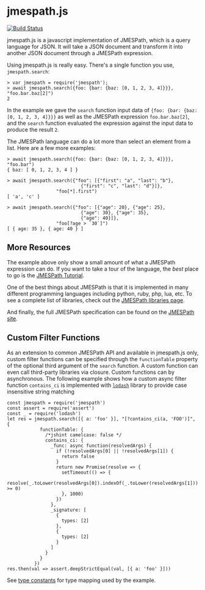 # jmespath.js

[![Build Status](https://travis-ci.org/jmespath/jmespath.js.png?branch=master)](https://travis-ci.org/jmespath/jmespath.js)

jmespath.js is a javascript implementation of JMESPath,
which is a query language for JSON.  It will take a JSON
document and transform it into another JSON document
through a JMESPath expression.

Using jmespath.js is really easy.  There's a single function
you use, `jmespath.search`:


```
> var jmespath = require('jmespath');
> await jmespath.search({foo: {bar: {baz: [0, 1, 2, 3, 4]}}}, "foo.bar.baz[2]")
2
```

In the example we gave the ``search`` function input data of
`{foo: {bar: {baz: [0, 1, 2, 3, 4]}}}` as well as the JMESPath
expression `foo.bar.baz[2]`, and the `search` function evaluated
the expression against the input data to produce the result ``2``.

The JMESPath language can do a lot more than select an element
from a list.  Here are a few more examples:

```
> await jmespath.search({foo: {bar: {baz: [0, 1, 2, 3, 4]}}}, "foo.bar")
{ baz: [ 0, 1, 2, 3, 4 ] }

> await jmespath.search({"foo": [{"first": "a", "last": "b"},
                           {"first": "c", "last": "d"}]},
                  "foo[*].first")
[ 'a', 'c' ]

> await jmespath.search({"foo": [{"age": 20}, {"age": 25},
                           {"age": 30}, {"age": 35},
                           {"age": 40}]},
                  "foo[?age > `30`]")
[ { age: 35 }, { age: 40 } ]
```

## More Resources

The example above only show a small amount of what
a JMESPath expression can do.  If you want to take a
tour of the language, the *best* place to go is the
[JMESPath Tutorial](http://jmespath.org/tutorial.html).

One of the best things about JMESPath is that it is
implemented in many different programming languages including
python, ruby, php, lua, etc.  To see a complete list of libraries,
check out the [JMESPath libraries page](http://jmespath.org/libraries.html).

And finally, the full JMESPath specification can be found
on the [JMESPath site](http://jmespath.org/specification.html).

## Custom Filter Functions

As an extension to common JMESPath API and available in jmespath.js only,  
custom filter functions can be specified through the ``functionTable`` 
property of the optional third argument of the ``search`` function. 
A custom function can even call third-party 
libraries via closure. Custom functions can by asynchronous. The following example shows how a custom async filter function `contains_ci` is implemented with 
[`lodash`](https://lodash.com/) library to provide case insensitive string matching

```
const jmespath = require('jmespath')
const assert = require('assert')
const _ = require('lodash')
let res = jmespath.search([{ a: 'foo' }], "[?contains_ci(a, 'FOO')]", {
            functionTable: {
              /*jshint camelcase: false */
              contains_ci: {
                _func: async function(resolvedArgs) {
                  if (!resolvedArgs[0] || !resolvedArgs[1]) {
                    return false
                  }
                  return new Promise(resolve => {
                    setTimeout(() => {
                      resolve(_.toLower(resolvedArgs[0]).indexOf(_.toLower(resolvedArgs[1])) >= 0)
                    }, 1000)
                  })
                },
                _signature: [
                  {
                    types: [2]
                  },
                  {
                    types: [2]
                  }
                ]
              }
            }
          })
res.then(val => assert.deepStrictEqual(val, [{ a: 'foo' }]))
```

See [type constants](https://github.com/jmespath/jmespath.js/blob/master/jmespath.js#L132) for type mapping used by the example.